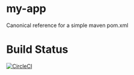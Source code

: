 # my-app
Canonical reference for a simple maven pom.xml

# Build Status

[![CircleCI](https://circleci.com/gh/calvinchengx/my-app/tree/master.svg?style=svg)](https://circleci.com/gh/calvinchengx/my-app/tree/master)